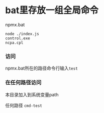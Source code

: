 # bat里存放一组全局命令
npmx.bat
```
node ./index.js
control.exe
ncpa.cpl
```

### 访问

npmx.bat所在的路径命令行输入`test`

### 在任何路径访问
本目录加入到系统变量path

任何路径 `cmd-test`

